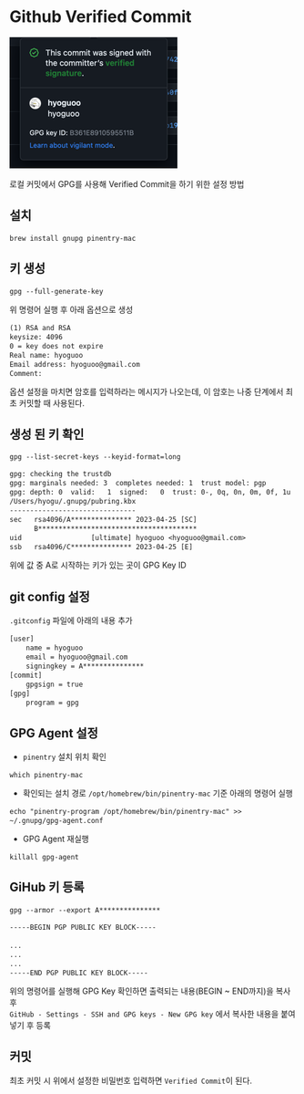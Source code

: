 # Github Verified Commit

![img.png](../image/verified_commit.png)

로컬 커밋에서 GPG를 사용해 Verified Commit을 하기 위한 설정 방법

## 설치

```shell
brew install gnupg pinentry-mac
```

## 키 생성

```shell
gpg --full-generate-key
```

위 명령어 실행 후 아래 옵션으로 생성

```
(1) RSA and RSA
keysize: 4096
0 = key does not expire
Real name: hyoguoo
Email address: hyoguoo@gmail.com
Comment:
```

옵션 설정을 마치면 암호를 입력하라는 메시지가 나오는데, 이 암호는 나중 단계에서 최초 커밋할 때 사용된다.

## 생성 된 키 확인

```shell
gpg --list-secret-keys --keyid-format=long
```

```
gpg: checking the trustdb
gpg: marginals needed: 3  completes needed: 1  trust model: pgp
gpg: depth: 0  valid:   1  signed:   0  trust: 0-, 0q, 0n, 0m, 0f, 1u
/Users/hyogu/.gnupg/pubring.kbx
-------------------------------
sec   rsa4096/A*************** 2023-04-25 [SC]
      B***************************************
uid                 [ultimate] hyoguoo <hyoguoo@gmail.com>
ssb   rsa4096/C*************** 2023-04-25 [E]
```

위에 값 중 A로 시작하는 키가 있는 곳이 GPG Key ID

## git config 설정

`.gitconfig` 파일에 아래의 내용 추가

```
[user]
	name = hyoguoo
	email = hyoguoo@gmail.com
	signingkey = A***************
[commit]
	gpgsign = true
[gpg]
	program = gpg
```

## GPG Agent 설정

- `pinentry` 설치 위치 확인

```shell
which pinentry-mac
```

- 확인되는 설치 경로 `/opt/homebrew/bin/pinentry-mac` 기준 아래의 명령어 실행

```shell
echo "pinentry-program /opt/homebrew/bin/pinentry-mac" >> ~/.gnupg/gpg-agent.conf
```

- GPG Agent 재실행

```shell
killall gpg-agent
```

## GiHub 키 등록

```shell
gpg --armor --export A***************
```

```
-----BEGIN PGP PUBLIC KEY BLOCK-----

...
...
...
-----END PGP PUBLIC KEY BLOCK-----
```
위의 명령어를 실행해 GPG Key 확인하면 출력되는 내용(BEGIN ~ END까지)을 복사 후  
`GitHub - Settings - SSH and GPG keys - New GPG key` 에서 복사한 내용을 붙여넣기 후 등록

## 커밋

최초 커밋 시 위에서 설정한 비밀번호 입력하면 `Verified Commit`이 된다.
